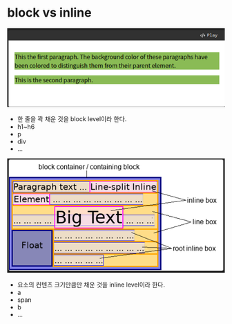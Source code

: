 # block vs inline

![block](./images/block.png)

- 한 줄을 꽉 채운 것을 block level이라 한다.
- h1~h6
- p
- div
- ...

![inline](./images/inline.png)

- 요소의 컨텐츠 크기만큼만 채운 것을 inline level이라 한다.
- a
- span
- b
- ...
